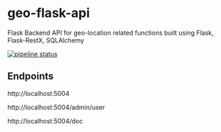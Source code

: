 # geo-flask-api

Flask Backend API for geo-location related functions built using Flask, Flask-RestX, SQLAlchemy

[![pipeline status](https://gitlab.com/yds05238/geo-flask-api/badges/master/pipeline.svg)](https://gitlab.com/yds05238/geo-flask-api/commits/master)

## Endpoints

http://localhost:5004

http://localhost:5004/admin/user

http://localhost:5004/doc

